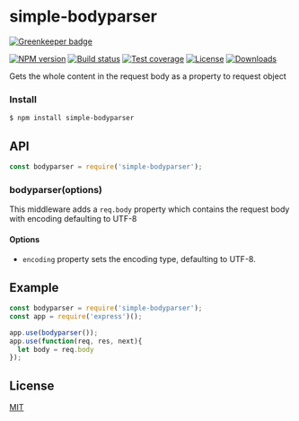 # simple-bodyparser

[![Greenkeeper badge](https://badges.greenkeeper.io/cosmosgenius/simple-bodyparser.svg)](https://greenkeeper.io/)

[![NPM version][npm-image]][npm-url]
[![Build status][travis-image]][travis-url]
[![Test coverage][coverage-image]][coverage-url]
[![License][license-image]][license-url]
[![Downloads][downloads-image]][downloads-url]

Gets the whole content in the request body as a property to request object

### Install

```sh
$ npm install simple-bodyparser
```

## API

```js
const bodyparser = require('simple-bodyparser');
```

### bodyparser(options)

This middleware adds a `req.body` property which contains the request body with encoding defaulting to UTF-8

#### Options
- `encoding` property sets the encoding type, defaulting to UTF-8.

## Example

```js
const bodyparser = require('simple-bodyparser');
const app = require('express')();

app.use(bodyparser());
app.use(function(req, res, next){
  let body = req.body
});
```

## License

[MIT](LICENSE)


[npm-image]: https://img.shields.io/npm/v/simple-bodyparser.svg?style=flat-square
[npm-url]: https://npmjs.org/package/simple-bodyparser
[github-tag]: http://img.shields.io/github/tag/cosmosgenius/simple-bodyparser.svg?style=flat-square
[github-url]: https://github.com/cosmosgenius/simple-bodyparser/tags
[travis-image]: https://img.shields.io/travis/cosmosgenius/simple-bodyparser.svg?style=flat-square
[travis-url]: https://travis-ci.org/cosmosgenius/simple-bodyparser
[coverage-image]: https://codecov.io/gh/cosmosgenius/simple-bodyparser/branch/master/graph/badge.svg
[coverage-url]: https://codecov.io/gh/cosmosgenius/simple-bodyparser
[license-image]: http://img.shields.io/npm/l/simple-bodyparser.svg?style=flat-square
[license-url]: LICENSE
[downloads-image]: http://img.shields.io/npm/dm/simple-bodyparser.svg?style=flat-square
[downloads-url]: https://npmjs.org/package/simple-bodyparser

